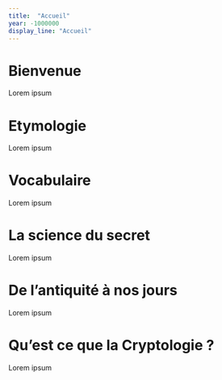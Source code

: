 ```yaml
---
title:  "Accueil"
year: -1000000
display_line: "Accueil"
---
```


# Bienvenue

Lorem ipsum

# Etymologie

Lorem ipsum

# Vocabulaire

Lorem ipsum


# La science du secret

Lorem ipsum

# De l’antiquité à nos jours

Lorem ipsum


# Qu’est ce que la Cryptologie ?

Lorem ipsum
